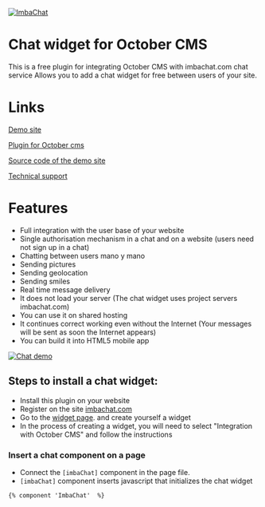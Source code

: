 [![ImbaChat](http://imbachat.com/themes/imbachat/assets/img/logo.svg "ImbaChat")](http://imbachat.com "ImbaChat")

# Chat widget for October CMS

This is a free plugin for integrating October CMS with imbachat.com chat service
Allows you to add a chat widget for free between users of your site.

# Links

[Demo site](http://octobercms.imbachat.com)

[Plugin for October cms](https://octobercms.com/plugin/imbasynergy-imbachatwidget)

[Source code of the demo site](https://github.com/imbasynergy/ImbaChat-OctoberCMS-demo)

[Technical support](http://imbachat.com/help)

# Features

- Full integration with the user base of your website
- Single authorisation mechanism in a chat and on a website (users need not sign up in a chat)
- Chatting between users mano y mano
- Sending pictures
- Sending geolocation
- Sending smiles
- Real time message delivery
- It does not load your server (The chat widget uses project servers imbachat.com)
- You can use it on shared hosting
- It continues correct working even without the Internet (Your messages will be sent as soon the Internet appears)
- You can build it into HTML5 mobile app

[![Chat demo](http://imbachat.com/storage/app/uploads/public/docs/demo.gif "Chat demo")](https://imbachat.com "Chat demo")


## Steps to install a chat widget:
- Install this plugin on your website
- Register on the site [imbachat.com](https://imbachat.com)
- Go to the [widget page](https://imbachat.com/admin/widgets). and create yourself a widget
- In the process of creating a widget, you will need to select "Integration with October CMS" and follow the instructions

### Insert a chat component on a page

- Connect the `[imbaChat]` component in the page file.
- `[imbaChat]` component inserts javascript that initializes the chat widget

```{% component 'ImbaChat'  %}```
